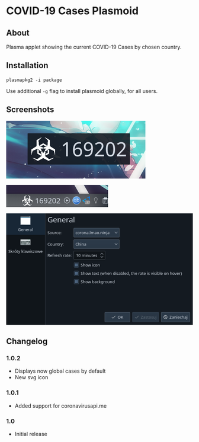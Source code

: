 # COVID-19 Cases Plasmoid

## About
Plasma applet showing the current COVID-19 Cases by chosen country.

## Installation
```
plasmapkg2 -i package
```

Use additional `-g` flag to install plasmoid globally, for all users.

## Screenshots
![COVID-19 Plasmoid](sh1.png)

![COVID-19 Plasmoid (Panel)](sh2.png)

![COVID-19 Plasmoid (Configuration)](sh3.png)

## Changelog

### 1.0.2
- Displays now global cases by default
- New svg icon

### 1.0.1
- Added support for coronavirusapi.me

### 1.0
- Initial release
